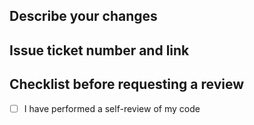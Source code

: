 ## Describe your changes

## Issue ticket number and link

## Checklist before requesting a review

- [ ] I have performed a self-review of my code
